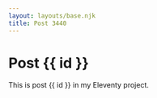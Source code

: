 ```yaml
---
layout: layouts/base.njk
title: Post 3440
---
```


# Post {{ id }}

This is post {{ id }} in my Eleventy project.
